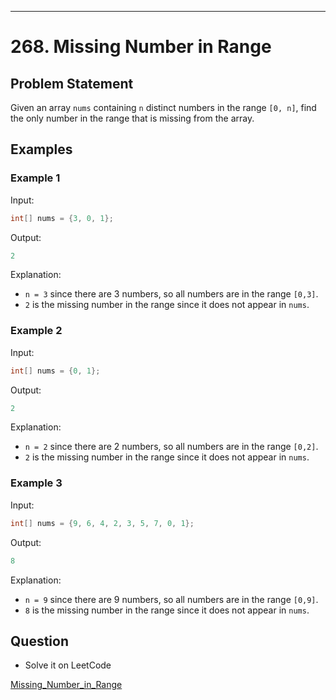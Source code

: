 ---

# 268. Missing Number in Range

## Problem Statement

Given an array `nums` containing `n` distinct numbers in the range `[0, n]`, find the only number in the range that is missing from the array.

## Examples

### Example 1

Input:

```java
int[] nums = {3, 0, 1};
```

Output:

```java
2
```

Explanation:

-   `n = 3` since there are 3 numbers, so all numbers are in the range `[0,3]`.
-   `2` is the missing number in the range since it does not appear in `nums`.

### Example 2

Input:

```java
int[] nums = {0, 1};
```

Output:

```java
2
```

Explanation:

-   `n = 2` since there are 2 numbers, so all numbers are in the range `[0,2]`.
-   `2` is the missing number in the range since it does not appear in `nums`.

### Example 3

Input:

```java
int[] nums = {9, 6, 4, 2, 3, 5, 7, 0, 1};
```

Output:

```java
8
```

Explanation:

-   `n = 9` since there are 9 numbers, so all numbers are in the range `[0,9]`.
-   `8` is the missing number in the range since it does not appear in `nums`.

## Question

-   Solve it on LeetCode

[Missing_Number_in_Range](https://leetcode.com/problems/missing-number/)
